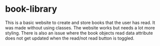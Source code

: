 # book-library
This is a basic website to create and store books that the user has read. It was made without using classes. The website works but needs a lot more styling. There is also an issue where the book objects read data attribute does not get updated when the read/not read button is toggled.
